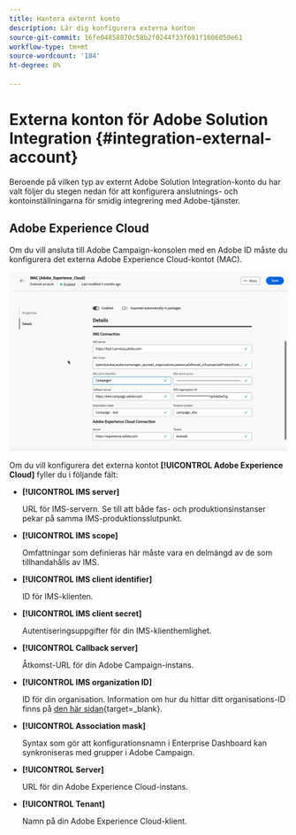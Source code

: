 ```yaml
---
title: Hantera externt konto
description: Lär dig konfigurera externa konton
source-git-commit: 16fe04858870c58b2f0244f33f691f1606050e61
workflow-type: tm+mt
source-wordcount: '184'
ht-degree: 0%

---
```


# Externa konton för Adobe Solution Integration {#integration-external-account}

Beroende på vilken typ av externt Adobe Solution Integration-konto du har valt följer du stegen nedan för att konfigurera anslutnings- och kontoinställningarna för smidig integrering med Adobe-tjänster.

## Adobe Experience Cloud

Om du vill ansluta till Adobe Campaign-konsolen med en Adobe ID måste du konfigurera det externa Adobe Experience Cloud-kontot (MAC).

![Skärmbild som visar konfigurationsfälten för det externa kontot i Adobe Experience Cloud MAC.](assets/external-MAC.png)

Om du vill konfigurera det externa kontot **[!UICONTROL Adobe Experience Cloud]** fyller du i följande fält:

* **[!UICONTROL IMS server]**

  URL för IMS-servern. Se till att både fas- och produktionsinstanser pekar på samma IMS-produktionsslutpunkt.

* **[!UICONTROL IMS scope]**

  Omfattningar som definieras här måste vara en delmängd av de som tillhandahålls av IMS.

* **[!UICONTROL IMS client identifier]**

  ID för IMS-klienten.

* **[!UICONTROL IMS client secret]**

  Autentiseringsuppgifter för din IMS-klienthemlighet.

* **[!UICONTROL Callback server]**

  Åtkomst-URL för din Adobe Campaign-instans.

* **[!UICONTROL IMS organization ID]**

  ID för din organisation. Information om hur du hittar ditt organisations-ID finns på [den här sidan](https://experienceleague.adobe.com/docs/core-services/interface/administration/organizations.html?lang=sv){target=_blank}.

* **[!UICONTROL Association mask]**

  Syntax som gör att konfigurationsnamn i Enterprise Dashboard kan synkroniseras med grupper i Adobe Campaign.

* **[!UICONTROL Server]**

  URL för din Adobe Experience Cloud-instans.

* **[!UICONTROL Tenant]**

  Namn på din Adobe Experience Cloud-klient.
